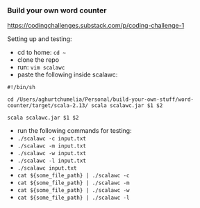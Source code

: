 ### Build your own word counter

https://codingchallenges.substack.com/p/coding-challenge-1

Setting up and testing:
 
 - cd to home: `cd ~`
 - clone the repo
 - run: `vim scalawc`
 - paste the following inside scalawc:

`#!/bin/sh`

`cd /Users/aghurtchumelia/Personal/build-your-own-stuff/word-counter/target/scala-2.13/ scala scalawc.jar $1 $2`

`scala scalawc.jar $1 $2`

 - run the following commands for testing:
 - `./scalawc -c input.txt`
 - `./scalawc -m input.txt`
 - `./scalawc -w input.txt`
 - `./scalawc -l input.txt`
 - `./scalawc input.txt`
 - `cat ${some_file_path} | ./scalawc -c`
 - `cat ${some_file_path} | ./scalawc -m`
 - `cat ${some_file_path} | ./scalawc -w`
 - `cat ${some_file_path} | ./scalawc -l`
